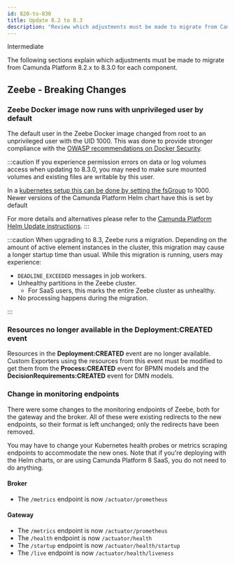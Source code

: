 ```yaml
---
id: 820-to-830
title: Update 8.2 to 8.3
description: "Review which adjustments must be made to migrate from Camunda Platform 8.2.x to Camunda Platform 8.3.0."
---
```


<span class="badge badge--primary">Intermediate</span>

The following sections explain which adjustments must be made to migrate from Camunda Platform 8.2.x to 8.3.0 for each component.

## Zeebe - Breaking Changes

### Zeebe Docker image now runs with unprivileged user by default

The default user in the Zeebe Docker image changed from root to an unprivileged user with the UID 1000. This was done to provide stronger compliance with the [OWASP recommendations on Docker Security](https://cheatsheetseries.owasp.org/cheatsheets/Docker_Security_Cheat_Sheet.html#rule-2-set-a-user).

:::caution
If you experience permission errors on data or log volumes access when updating to 8.3.0, you may need to make sure mounted volumes and existing files are writable by this user.

In a [kubernetes setup this can be done by setting the fsGroup](https://kubernetes.io/docs/tasks/configure-pod-container/security-context/#configure-volume-permission-and-ownership-change-policy-for-pods) to 1000. Newer versions of the Camunda Platform Helm chart have this is set by default

For more details and alternatives please refer to the [Camunda Platform Helm Update instructions](../../self-managed/platform-deployment/helm-kubernetes/upgrade.md/#v83).
:::

:::caution
When upgrading to 8.3, Zeebe runs a migration. Depending on the amount of active element instances in the cluster, this
migration may cause a longer startup time than usual. While this migration is running, users may experience:

- `DEADLINE_EXCEEDED` messages in job workers.
- Unhealthy partitions in the Zeebe cluster.
  - For SaaS users, this marks the entire Zeebe cluster as unhealthy.
- No processing happens during the migration.

:::

### Resources no longer available in the Deployment:CREATED event

Resources in the **Deployment:CREATED** event are no longer available. Custom Exporters using the resources from this event must be modified to get them from the **Process:CREATED** event for BPMN models and the **DecisionRequirements:CREATED** event for DMN models.

### Change in monitoring endpoints

There were some changes to the monitoring endpoints of Zeebe, both for the gateway and the broker. All of these were existing redirects to the new endpoints, so their format is left unchanged; only the redirects have been removed.

You may have to change your Kubernetes health probes or metrics scraping endpoints to accommodate the new ones. Note that if you're deploying with the Helm charts, or are using Camunda Platform 8 SaaS, you do not need to do anything.

#### Broker

- The `/metrics` endpoint is now `/actuator/prometheus`

#### Gateway

- The `/metrics` endpoint is now `/actuator/prometheus`
- The `/health` endpoint is now `/actuator/health`
- The `/startup` endpoint is now `/actuator/health/startup`
- The `/live` endpoint is now `/actuator/health/liveness`
